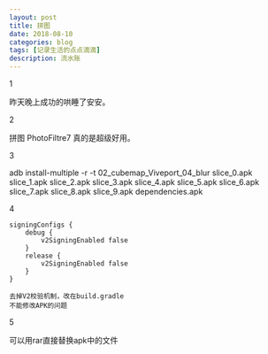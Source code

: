 ```yaml
---
layout: post
title: 拼图
date: 2018-08-10
categories: blog
tags: [记录生活的点点滴滴]
description: 流水账
---
```


1 

昨天晚上成功的哄睡了安安。

2

拼图 PhotoFiltre7 真的是超级好用。

3

adb install-multiple -r -t 02_cubemap_Viveport_04_blur slice_0.apk slice_1.apk slice_2.apk slice_3.apk slice_4.apk slice_5.apk slice_6.apk slice_7.apk slice_8.apk slice_9.apk dependencies.apk

4

    signingConfigs {
        debug {
            v2SigningEnabled false
        }
        release {
            v2SigningEnabled false
        }
    }
	
	去掉V2校验机制，改在build.gradle
	不能修改APK的问题

5

可以用rar直接替换apk中的文件